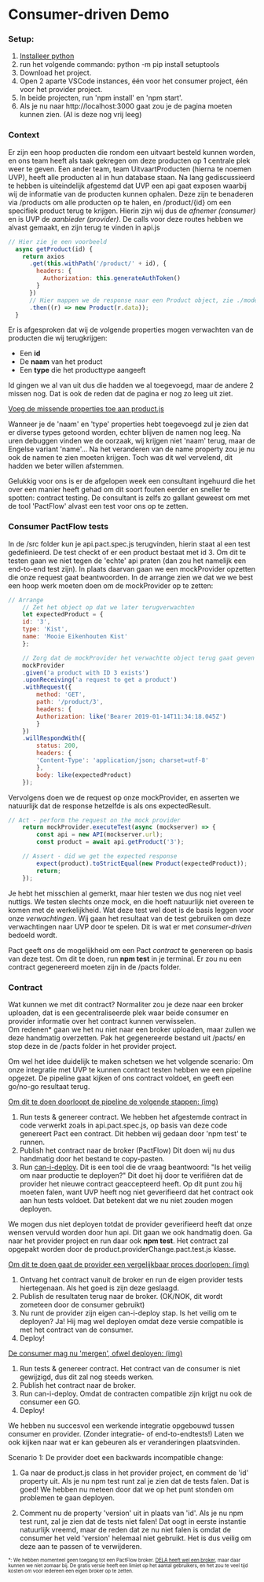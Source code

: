 # Consumer-driven Demo
### Setup:

1. [Installeer python](https://apps.microsoft.com/detail/9pnrbtzxmb4z?hl=en-us&gl=US)
2. run het volgende commando: python -m pip install setuptools
3. Download het project.
4. Open 2 aparte VSCode instances, één voor het consumer project, één voor het provider project. 
5. In beide projecten, run 'npm install' en 'npm start'.
6. Als je nu naar http://localhost:3000 gaat zou je de pagina moeten kunnen zien. (Al is deze nog vrij leeg)


### Context
Er zijn een hoop producten die rondom een uitvaart besteld kunnen worden, en ons team heeft als taak gekregen om deze producten op 1 centrale plek weer te geven.
Een ander team, team UitvaartProducten (hierna te noemen UVP), heeft alle producten al in hun database staan. Na lang gediscussieerd te hebben is uiteindelijk afgestemd dat UVP een api gaat exposen waarbij wij de informatie van de producten kunnen ophalen. Deze zijn te benaderen via /products om alle producten op te halen, en /product/{id} om een specifiek product terug te krijgen.
Hierin zijn wij dus de <i>afnemer (consumer)</i> en is UVP de <i>aanbieder (provider)</i>.
De calls voor deze routes hebben we alvast gemaakt, en zijn terug te vinden in api.js

```js
// Hier zie je een voorbeeld
  async getProduct(id) {
    return axios
      .get(this.withPath('/product/' + id), {
        headers: {
          Authorization: this.generateAuthToken()
        }
      })
      // Hier mappen we de response naar een Product object, zie ./model/product.js
      .then((r) => new Product(r.data)); 
  }
```

Er is afgesproken dat wij de volgende properties mogen verwachten van de producten die wij terugkrijgen:
- Een <b>id</b>
- De <b>naam</b> van het product
- Een <b>type</b> die het producttype aangeeft

Id gingen we al van uit dus die hadden we al toegevoegd, maar de andere 2 missen nog. Dat is ook de reden dat de pagina er nog zo leeg uit ziet. 

<u>Voeg de missende properties toe aan product.js</u>

Wanneer je de 'naam' en 'type' properties hebt toegevoegd zul je zien dat er diverse types getoond worden, echter blijven de namen nog leeg. 
Na uren debuggen vinden we de oorzaak, wij krijgen niet 'naam' terug, maar de Engelse variant 'name'...
Na het veranderen van de name property zou je nu ook de namen te zien moeten krijgen.
Toch was dit wel vervelend, dit hadden we beter willen afstemmen. 

Gelukkig voor ons is er de afgelopen week een consultant ingehuurd die het over een manier heeft gehad om dit soort fouten eerder en sneller te spotten: contract testing. 
De consultant is zelfs zo gallant geweest om met de tool 'PactFlow' alvast een test voor ons op te zetten. 


### Consumer PactFlow tests
In de /src folder kun je api.pact.spec.js terugvinden, hierin staat al een test gedefinieerd. De test checkt of er een product bestaat met id 3. 
Om dit te testen gaan we niet tegen de 'echte' api praten (dan zou het namelijk een end-to-end test zijn). In plaats daarvan gaan we een mockProvider opzetten die onze request gaat beantwoorden. 
In de arrange zien we dat we we best een hoop werk moeten doen om de mockProvider op te zetten:

```js
// Arrange
    // Zet het object op dat we later terugverwachten
    let expectedProduct = {
    id: '3',
    type: 'Kist',
    name: 'Mooie Eikenhouten Kist'
    };

    // Zorg dat de mockProvider het verwachtte object terug gaat geven wanneer we de request doen
    mockProvider
    .given('a product with ID 3 exists')
    .uponReceiving('a request to get a product')
    .withRequest({
        method: 'GET',
        path: '/product/3',
        headers: {
        Authorization: like('Bearer 2019-01-14T11:34:18.045Z')
        }
    })
    .willRespondWith({
        status: 200,
        headers: {
        'Content-Type': 'application/json; charset=utf-8'
        },
        body: like(expectedProduct)
    });
```
Vervolgens doen we de request op onze mockProvider, en asserten we natuurlijk dat de response hetzelfde is als ons expectedResult. 
```js
// Act - perform the request on the mock provider
    return mockProvider.executeTest(async (mockserver) => {
        const api = new API(mockserver.url);
        const product = await api.getProduct('3');

    // Assert - did we get the expected response
        expect(product).toStrictEqual(new Product(expectedProduct));
        return;
    });
```

Je hebt het misschien al gemerkt, maar hier testen we dus nog niet veel nuttigs. We testen slechts onze mock, en die hoeft natuurlijk niet overeen te komen met de werkelijkheid.
Wat deze test wel doet is de basis leggen voor onze <i>verwachtingen</i>. Wij gaan het resultaat van de test gebruiken om deze verwachtingen naar UVP door te spelen. Dit is wat er met <i>consumer-driven</i> bedoeld wordt.

Pact geeft ons de mogelijkheid om een Pact <i>contract</i> te genereren op basis van deze test. Om dit te doen, run <b>npm test</b> in je terminal. 
Er zou nu een contract gegenereerd moeten zijn in de /pacts folder.


### Contract
Wat kunnen we met dit contract? 
Normaliter zou je deze naar een broker uploaden, dat is een gecentraliseerde plek waar beide consumer en provider informatie over het contract kunnen verwisselen.  
Om redenen* gaan we het nu niet naar een broker uploaden, maar zullen we deze handmatig overzetten. Pak het gegenereerde bestand uit /pacts/ en stop deze in de /pacts folder in het provider project. 

Om wel het idee duidelijk te maken schetsen we het volgende scenario:
Om onze integratie met UVP te kunnen contract testen hebben we een pipeline opgezet. De pipeline gaat kijken of ons contract voldoet, en geeft een go/no-go resultaat terug. 

[Om dit te doen doorloopt de pipeline de volgende stappen: (img)](http://localhost:3000/img/1)

1. Run tests & genereer contract.
We hebben het afgestemde contract in code verwerkt zoals in api.pact.spec.js, op basis van deze code genereert Pact een contract. Dit hebben wij gedaan door 'npm test' te runnen. 
2. Publish het contract naar de broker (PactFlow)
Dit doen wij nu dus handmatig door het bestand te copy-pasten. 
3. Run [can-i-deploy](https://docs.pact.io/pact_broker/can_i_deploy).
Dit is een tool die de vraag beantwoord: "Is het veilig om naar productie te deployen?" Dit doet hij door te verifiëren dat de provider het nieuwe contract geaccepteerd heeft.
Op dit punt zou hij moeten falen, want UVP heeft nog niet geverifieerd dat het contract ook aan hun tests voldoet.
Dat betekent dat we nu niet zouden mogen deployen. 

We mogen dus niet deployen totdat de provider geverifieerd heeft dat onze wensen vervuld worden door hun api. 
Dit gaan we ook handmatig doen. Ga naar het provider project en run daar ook <b>npm test</b>. 
Het contract zal opgepakt worden door de product.providerChange.pact.test.js klasse. 

[Om dit te doen gaat de provider een vergelijkbaar proces doorlopen: (img)](http://localhost:3000/img/2)

1. Ontvang het contract vanuit de broker en run de eigen provider tests hiertegenaan. Als het goed is zijn deze geslaagd. 
2. Publish de resultaten terug naar de broker. (OK/NOK, dit wordt zometeen door de consumer gebruikt)
3. Nu runt de provider zijn eigen can-i-deploy stap. Is het veilig om te deployen? Ja! Hij mag wel deployen omdat deze versie compatible is met het contract van de consumer. 
4. Deploy!

[De consumer mag nu 'mergen', ofwel deployen: (img)](http://localhost:3000/img/3)

1. Run tests & genereer contract. 
Het contract van de consumer is niet gewijzigd, dus dit zal nog steeds werken.
2. Publish het contract naar de broker. 
3. Run can-i-deploy. 
Omdat de contracten compatible zijn krijgt nu ook de consumer een GO.
4. Deploy!

We hebben nu succesvol een werkende integratie opgebouwd tussen consumer en provider. (Zonder integratie- of end-to-endtests!)
Laten we ook kijken naar wat er kan gebeuren als er veranderingen plaatsvinden. 

Scenario 1: De provider doet een backwards incompatible change:
1. Ga naar de product.js class in het provider project, en comment de 'id' property uit. Als je nu npm test runt zal je zien dat de tests falen.
Dat is goed! We hebben nu meteen door dat we op het punt stonden om problemen te gaan deployen. 

2. Comment nu de property 'version' uit in plaats van 'id'. Als je nu npm test runt, zal je zien dat de tests niet falen!
Dat oogt in eerste instantie natuurlijk vreemd, maar de reden dat ze nu niet falen  is omdat de consumer het veld 'version' helemaal niet gebruikt. Het is dus veilig om deze aan te passen of te verwijderen. 





<small><small>*: We hebben momenteel geen toegang tot een PactFlow broker. [DELA heeft wel een broker](https://delagroup.pactflow.io), maar daar kunnen we niet zomaar bij. De gratis versie heeft een limiet op het aantal gebruikers, en het zou te veel tijd kosten om voor iedereen een eigen broker op te zetten.</small></small>
